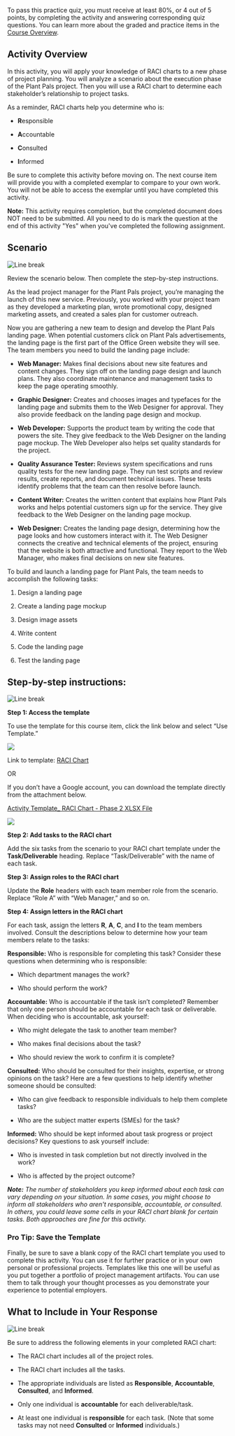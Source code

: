 To pass this practice quiz, you must receive at least 80%, or 4 out of 5 points, by completing the activity and answering corresponding quiz questions. You can learn more about the graded and practice items in the [Course Overview](https://www.coursera.org/learn/project-initiation-google/supplement/CQ4he/course-2-overview).

## Activity Overview

In this activity, you will apply your knowledge of RACI charts to a new phase of project planning. You will analyze a scenario about the execution phase of the Plant Pals project. Then you will use a RACI chart to determine each stakeholder’s relationship to project tasks.

As a reminder, RACI charts help you determine who is:

- **R**esponsible
    
- **A**ccountable
    
- **C**onsulted
    
- **I**nformed
    

Be sure to complete this activity before moving on. The next course item will provide you with a completed exemplar to compare to your own work. You will not be able to access the exemplar until you have completed this activity.

**Note:** This activity requires completion, but the completed document does NOT need to be submitted. All you need to do is mark the question at the end of this activity "Yes" when you've completed the following assignment.

## Scenario

![Line break](https://d3c33hcgiwev3.cloudfront.net/imageAssetProxy.v1/14fc0c99-2f12-4966-8cc2-67763fbe1cf4image2.png?expiry=1715126400000&hmac=cwAaSW7LdHbUcugpV6vCLCuRnk3MaYjh5eCTekWZra0)

Review the scenario below. Then complete the step-by-step instructions.

As the lead project manager for the Plant Pals project, you’re managing the launch of this new service. Previously, you worked with your project team as they developed a marketing plan, wrote promotional copy, designed marketing assets, and created a sales plan for customer outreach.

Now you are gathering a new team to design and develop the Plant Pals landing page. When potential customers click on Plant Pals advertisements, the landing page is the first part of the Office Green website they will see. The team members you need to build the landing page include:

- **Web Manager:** Makes final decisions about new site features and content changes. They sign off on the landing page design and launch plans. They also coordinate maintenance and management tasks to keep the page operating smoothly. 
    
- **Graphic Designer:** Creates and chooses images and typefaces for the landing page and submits them to the Web Designer for approval. They also provide feedback on the landing page design and mockup. 
    
- **Web Developer:** Supports the product team by writing the code that powers the site. They give feedback to the Web Designer on the landing page mockup. The Web Developer also helps set quality standards for the project.
    
- **Quality Assurance Tester:** Reviews system specifications and runs quality tests for the new landing page. They run test scripts and review results, create reports, and document technical issues. These tests identify problems that the team can then resolve before launch. 
    
- **Content Writer:** Creates the written content that explains how Plant Pals works and helps potential customers sign up for the service. They give feedback to the Web Designer on the landing page mockup.
    
- **Web Designer:** Creates the landing page design, determining how the page looks and how customers interact with it. The Web Designer connects the creative and technical elements of the project, ensuring that the website is both attractive and functional. They report to the Web Manager, who makes final decisions on new site features.
    

To build and launch a landing page for Plant Pals, the team needs to accomplish the following tasks:

1. Design a landing page 
    
2. Create a landing page mockup
    
3. Design image assets
    
4. Write content
    
5. Code the landing page
    
6. Test the landing page
    

## Step-by-step instructions:

![Line break](https://d3c33hcgiwev3.cloudfront.net/imageAssetProxy.v1/14fc0c99-2f12-4966-8cc2-67763fbe1cf4image7.png?expiry=1715126400000&hmac=3wHRuFcowG3W4r8WNgJpbAd_D6LS4cmt05zKHlRzvZQ)

**Step 1: Access the template**

To use the template for this course item, click the link below and select “Use Template.”

![](https://d3c33hcgiwev3.cloudfront.net/imageAssetProxy.v1/5tMk6a2uQvWTJOmtrrL1vA_bb1334a071f749898c0cdc801d81ac2b_graphic-line-right.png?expiry=1715126400000&hmac=01QX6_0-7J0sWh1V6DDaangV5Nr45QT3oNps0qz9YEk)

Link to template: [RACI Chart](https://docs.google.com/spreadsheets/d/1RQdqrHC1UgpUizkC-hMkRhMV24TIDST7SVt0pGW68s8/template/preview)

OR

If you don’t have a Google account, you can download the template directly from the attachment below.

[Activity Template_ RACI Chart - Phase 2 XLSX File](https://d3c33hcgiwev3.cloudfront.net/kii8JiUyQfOovCYlMuHz-w_e659f06f810847bab8ebbb88b2036ef1_Activity-Template_-RACI-Chart---Phase-2.xlsx?Expires=1715126400&Signature=PlP4NWBUhWnzjj7uBLiGUfBr9IX7H5kFagLvFE59omYEXK8R8hm19CT2RsrBVYXOU-b3OoLYgVWx8DSlW6dsLBLvggfOjJXz1G2uGV-GdJAWK94FLF5CrMCFw8f6~EgDhCqXmvy14jwfZo4nhZ2xyJvIPnoo9QdlHTjTBsBpTP4_&Key-Pair-Id=APKAJLTNE6QMUY6HBC5A)

![](https://d3c33hcgiwev3.cloudfront.net/imageAssetProxy.v1/_zn_NktQQbm5_zZLUIG51A_71e5b55f30514de89c5ab676e711aa6d_graphic-line-left.png?expiry=1715126400000&hmac=AT1aT0QFhbPypWM3AbnySQJPvm9lFj-QeRyhnN162zs)

**Step 2: Add tasks to the RACI chart**

Add the six tasks from the scenario to your RACI chart template under the **Task/Deliverable** heading. Replace “Task/Deliverable” with the name of each task.

**Step 3: Assign roles to the RACI chart**

Update the **Role** headers with each team member role from the scenario. Replace “Role A” with “Web Manager,” and so on.

**Step 4: Assign letters in the RACI chart**

For each task, assign the letters **R**, **A**, **C**, and **I** to the team members involved. Consult the descriptions below to determine how your team members relate to the tasks:

**Responsible:** Who is responsible for completing this task? Consider these questions when determining who is responsible:

- Which department manages the work?
    
- Who should perform the work?
    

**Accountable:** Who is accountable if the task isn’t completed? Remember that only one person should be accountable for each task or deliverable. When deciding who is accountable, ask yourself: 

- Who might delegate the task to another team member?
    
- Who makes final decisions about the task?
    
- Who should review the work to confirm it is complete?
    

**Consulted:** Who should be consulted for their insights, expertise, or strong opinions on the task? Here are a few questions to help identify whether someone should be consulted:

- Who can give feedback to responsible individuals to help them complete tasks? 
    
- Who are the subject matter experts (SMEs) for the task?
    

**Informed:** Who should be kept informed about task progress or project decisions? Key questions to ask yourself include: 

- Who is invested in task completion but not directly involved in the work? 
    
- Who is affected by the project outcome?
    

_**Note:**_ _The number of stakeholders you keep informed about each task can vary depending on your situation. In some cases, you might choose to inform all stakeholders who aren't responsible, accountable, or consulted. In others, you could leave some cells in your RACI chart blank for certain tasks. Both approaches are fine for this activity._

### Pro Tip: Save the Template

Finally, be sure to save a blank copy of the RACI chart template you used to complete this activity. You can use it for further practice or in your own personal or professional projects. Templates like this one will be useful as you put together a portfolio of project management artifacts. You can use them to talk through your thought processes as you demonstrate your experience to potential employers.

## What to Include in Your Response

![Line break](https://d3c33hcgiwev3.cloudfront.net/imageAssetProxy.v1/14fc0c99-2f12-4966-8cc2-67763fbe1cf4image6.png?expiry=1715126400000&hmac=xUhVat1DFJ9cx0lT0QihYtg71wKD57zcy6SA6VespMg)

Be sure to address the following elements in your completed RACI chart: 

- The RACI chart includes all of the project roles.
    
- The RACI chart includes all the tasks. 
    
- The appropriate individuals are listed as **Responsible**, **Accountable**, **Consulted**, and **Informed**.
    
- Only one individual is **accountable** for each deliverable/task.
    
- At least one individual is **responsible** for each task. (Note that some tasks may not need **Consulted** or **Informed** individuals.)